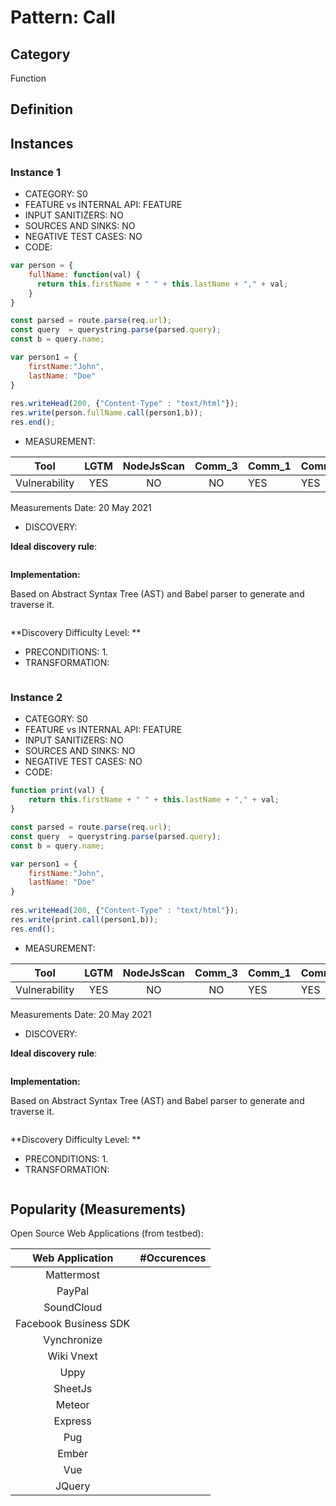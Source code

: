 # Pattern: Call

## Category

Function

## Definition

## Instances

### Instance 1

- CATEGORY: S0
- FEATURE vs INTERNAL API: FEATURE
- INPUT SANITIZERS: NO
- SOURCES AND SINKS: NO
- NEGATIVE TEST CASES: NO
- CODE:

```javascript
var person = {
    fullName: function(val) {
      return this.firstName + " " + this.lastName + "," + val;
    }
}

const parsed = route.parse(req.url);
const query  = querystring.parse(parsed.query);
const b = query.name;   

var person1 = {
    firstName:"John",
	lastName: "Doe"
}
        
res.writeHead(200, {"Content-Type" : "text/html"});       
res.write(person.fullName.call(person1,b));
res.end();
```

- MEASUREMENT:

|     Tool      | LGTM | NodeJsScan | Comm_3 | Comm_1 | Comm_2 | Vulnerable |
| :-----------: | :--: | :--------: | :------: | ------- | --------- | ---------- |
| Vulnerability |  YES |  NO        |    NO   |   YES   |   YES     | YES        |
Measurements Date: 20 May 2021

- DISCOVERY:



**Ideal discovery rule**:

```
```

**Implementation:**

Based on Abstract Syntax Tree (AST) and Babel parser to generate and traverse it.

```
```

**Discovery Difficulty Level: **

- PRECONDITIONS:
   1.
- TRANSFORMATION:
```
```
### Instance 2

- CATEGORY: S0
- FEATURE vs INTERNAL API: FEATURE
- INPUT SANITIZERS: NO
- SOURCES AND SINKS: NO
- NEGATIVE TEST CASES: NO
- CODE:

```javascript
function print(val) {
	return this.firstName + " " + this.lastName + "," + val;
}

const parsed = route.parse(req.url);
const query  = querystring.parse(parsed.query);
const b = query.name;   

var person1 = {
    firstName:"John",
	lastName: "Doe"
}
        
res.writeHead(200, {"Content-Type" : "text/html"});       
res.write(print.call(person1,b));
res.end();
```

- MEASUREMENT:

|     Tool      | LGTM | NodeJsScan | Comm_3 | Comm_1 | Comm_2 | Vulnerable |
| :-----------: | :--: | :--------: | :------: | ------- | --------- | ---------- |
| Vulnerability | YES  |     NO     |    NO   |    YES  |    YES    | YES         |
Measurements Date: 20 May 2021

- DISCOVERY:



**Ideal discovery rule**:

```
```

**Implementation:**

Based on Abstract Syntax Tree (AST) and Babel parser to generate and traverse it.

```
```

**Discovery Difficulty Level: **

- PRECONDITIONS:
   1.
- TRANSFORMATION:
```
```

## Popularity (Measurements)

Open Source Web Applications (from testbed):

|    Web Application    | #Occurences |
| :-------------------: | :---------: |
|      Mattermost       |             |
|        PayPal         |             |
|      SoundCloud       |             |
| Facebook Business SDK |             |
|      Vynchronize      |             |
|      Wiki Vnext       |             |
|         Uppy          |             |
|        SheetJs        |             |
|        Meteor         |             |
|        Express        |             |
|          Pug          |             |
|         Ember         |             |
|          Vue          |             |
|        JQuery         |             |

